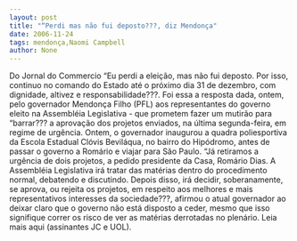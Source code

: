 ```yaml
---
layout: post
title: "“Perdi mas não fui deposto???, diz Mendonça"
date: 2006-11-24
tags: mendonça,Naomi Campbell
author: None
---
```

Do Jornal do Commercio
“Eu perdi a eleição, mas não fui deposto. Por isso, continuo no comando do Estado até o próximo dia 31 de dezembro, com dignidade, altivez e responsabilidade???. Foi essa a resposta dada, ontem, pelo governador Mendonça Filho (PFL) aos representantes do governo eleito na Assembléia Legislativa - que prometem fazer um mutirão para “barrar??? a aprovação dos projetos enviados, na última segunda-feira, em regime de urgência. Ontem, o governador inaugurou a quadra poliesportiva da Escola Estadual Clóvis Beviláqua, no bairro do Hipódromo, antes de passar o governo a Romário e viajar para São Paulo. 
“Já retiramos a urgência de dois projetos, a pedido presidente da Casa, Romário Dias. A Assembléia Legislativa irá tratar das matérias dentro do procedimento normal, debatendo e discutindo. Depois disso, irá decidir, soberanamente, se aprova, ou rejeita os projetos, em respeito aos melhores e mais representativos interesses da sociedade???, afirmou o atual governador ao deixar claro que o governo não está disposto a ceder, mesmo que isso signifique correr os risco de ver as matérias derrotadas no plenário. 
Leia mais aqui (assinantes JC e UOL). 